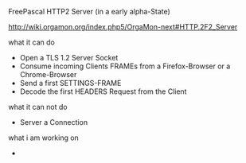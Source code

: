 
FreePascal HTTP2 Server 
(in a early alpha-State)

http://wiki.orgamon.org/index.php5/OrgaMon-next#HTTP.2F2_Server


what it can do

* Open a TLS 1.2 Server Socket
* Consume incoming Clients FRAMEs from a Firefox-Browser or a Chrome-Browser
* Send a first SETTINGS-FRAME
* Decode the first HEADERS Request from the Client

what it can not do

* Server a Connection

what i am working on

* 
